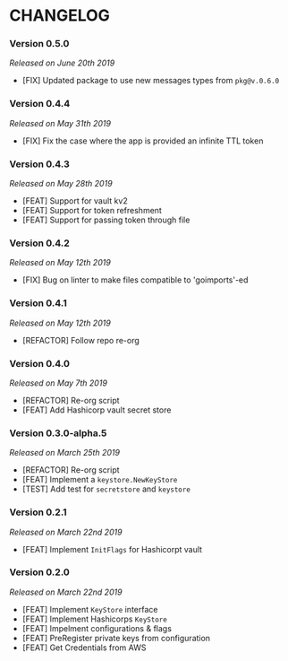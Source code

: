 # CHANGELOG

### Version 0.5.0

*Released on June 20th 2019*

- [FIX] Updated package to use new messages types from `pkg@v.0.6.0`

### Version 0.4.4

*Released on May 31th 2019*

- [FIX] Fix the case where the app is provided an infinite TTL token

### Version 0.4.3

*Released on May 28th 2019*

- [FEAT] Support for vault kv2
- [FEAT] Support for token refreshment
- [FEAT] Support for passing token through file 

### Version 0.4.2

*Released on May 12th 2019*

- [FIX] Bug on linter to make files compatible to 'goimports'-ed

### Version 0.4.1

*Released on May 12th 2019*

- [REFACTOR] Follow repo re-org

### Version 0.4.0

*Released on May 7th 2019*

- [REFACTOR] Re-org script
- [FEAT] Add Hashicorp vault secret store 

### Version 0.3.0-alpha.5

*Released on March 25th 2019*

- [REFACTOR] Re-org script
- [FEAT] Implement a `keystore.NewKeyStore`
- [TEST] Add test for `secretstore` and `keystore`

### Version 0.2.1

*Released on March 22nd 2019*

- [FEAT] Implement `InitFlags` for Hashicorpt vault

### Version 0.2.0

*Released on March 22nd 2019*

- [FEAT] Implement `KeyStore` interface
- [FEAT] Implement Hashicorps `KeyStore`
- [FEAT] Impelment configurations & flags
- [FEAT] PreRegister private keys from configuration
- [FEAT] Get Credentials from AWS